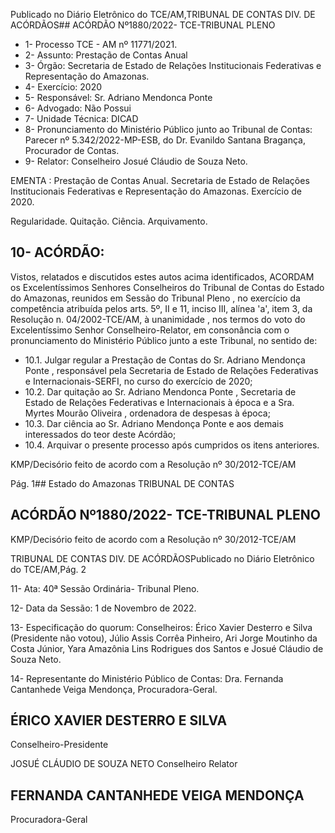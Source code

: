 Publicado  no  Diário  Eletrônico do TCE/AM,TRIBUNAL DE CONTAS DIV. DE ACÓRDÃOS## ACÓRDÃO Nº1880/2022- TCE-TRIBUNAL PLENO

- 1- Processo TCE - AM nº 11771/2021.
- 2- Assunto: Prestação de Contas Anual
- 3- Órgão: Secretaria de Estado de Relações Institucionais Federativas e Representação do Amazonas.
- 4- Exercício: 2020
- 5- Responsável: Sr. Adriano Mendonca Ponte
- 6- Advogado: Não Possui
- 7- Unidade Técnica: DICAD
- 8- Pronunciamento  do  Ministério  Público  junto  ao  Tribunal  de  Contas: Parecer  nº 5.342/2022-MP-ESB, do Dr. Evanildo Santana Bragança, Procurador de Contas.
- 9- Relator: Conselheiro Josué Cláudio de Souza Neto.

EMENTA :  Prestação  de  Contas  Anual.  Secretaria de Estado de Relações Institucionais Federativas e Representação do Amazonas. Exercício de 2020.

Regularidade. Quitação. Ciência. Arquivamento.

## 10-  ACÓRDÃO:

Vistos, relatados e discutidos estes autos acima identificados, ACORDAM os Excelentíssimos Senhores Conselheiros do Tribunal de Contas do Estado do Amazonas, reunidos em Sessão do Tribunal Pleno , no exercício da competência atribuída pelos arts. 5º, II e 11, inciso III, alínea 'a', item 3, da Resolução n. 04/2002-TCE/AM, à unanimidade , nos termos do voto do Excelentíssimo Senhor Conselheiro-Relator, em consonância com o pronunciamento do Ministério Público junto a este Tribunal, no sentido de:

- 10.1. Julgar  regular a  Prestação  de  Contas  do Sr.  Adriano  Mendonça Ponte , responsável pela Secretaria de Estado de Relações Federativas e Internacionais-SERFI, no curso do exercício de 2020;
- 10.2. Dar quitação ao Sr. Adriano Mendonca Ponte , Secretaria de Estado de  Relações  Federativas  e  Internacionais  à  época  e  a Sra.  Myrtes Mourão Oliveira , ordenadora de despesas à época;
- 10.3. Dar ciência ao Sr. Adriano Mendonça  Ponte e aos demais interessados do teor deste Acórdão;
- 10.4. Arquivar o presente processo após cumpridos os itens anteriores.

KMP/Decisório feito de acordo com a Resolução nº 30/2012-TCE/AM

Pág. 1## Estado do Amazonas TRIBUNAL DE CONTAS

## ACÓRDÃO Nº1880/2022- TCE-TRIBUNAL PLENO

KMP/Decisório feito de acordo com a Resolução nº 30/2012-TCE/AM

TRIBUNAL DE CONTAS DIV. DE ACÓRDÃOSPublicado  no  Diário  Eletrônico do TCE/AM,Pág. 2

11-  Ata: 40ª Sessão Ordinária- Tribunal Pleno.

12-  Data da Sessão: 1 de Novembro de 2022.

13-  Especificação do quorum: Conselheiros: Érico Xavier Desterro e Silva (Presidente não  votou),  Júlio  Assis  Corrêa  Pinheiro,  Ari  Jorge  Moutinho  da  Costa  Júnior,  Yara Amazônia Lins Rodrigues dos Santos e Josué Cláudio de Souza Neto.

14-  Representante do Ministério Público de Contas: Dra. Fernanda Cantanhede Veiga Mendonça, Procuradora-Geral.

## ÉRICO XAVIER DESTERRO E SILVA

Conselheiro-Presidente

JOSUÉ CLÁUDIO DE SOUZA NETO Conselheiro Relator

## FERNANDA CANTANHEDE VEIGA MENDONÇA

Procuradora-Geral